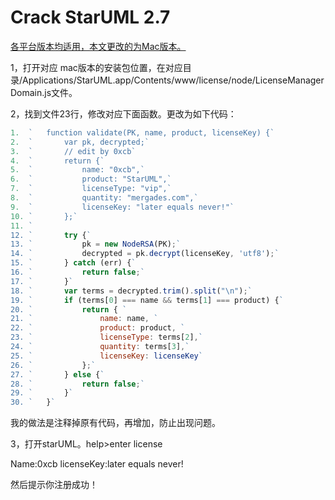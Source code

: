 # Crack StarUML 2.7



[各平台版本均适用，本文更改的为Mac版本。​  ](http://bbs.chinapyg.com/thread-79022-1-1.html)

1，打开对应 mac版本的安装包位置，在对应目录/Applications/StarUML.app/Contents/www/license/node/LicenseManagerDomain.js文件。

2，找到文件23行，修改对应下面函数。更改为如下代码：  
```javascript
1.  `   function validate(PK, name, product, licenseKey) {`
2.  `       var pk, decrypted;`
3.  `       // edit by 0xcb`
4.  `       return {`
5.  `           name: "0xcb",`
6.  `           product: "StarUML",`
7.  `           licenseType: "vip",`
8.  `           quantity: "mergades.com",`
9.  `           licenseKey: "later equals never!"`
10. `       };`
11. `
12. `       try {`
13. `           pk = new NodeRSA(PK);`
14. `           decrypted = pk.decrypt(licenseKey, 'utf8');`
15. `       } catch (err) {`
16. `           return false;`
17. `       }`
18. `       var terms = decrypted.trim().split("\n");`
19. `       if (terms[0] === name && terms[1] === product) {`
20. `           return { `
21. `               name: name, `
22. `               product: product, `
23. `               licenseType: terms[2],`
24. `               quantity: terms[3],`
25. `               licenseKey: licenseKey`
26. `           };`
27. `       } else {`
28. `           return false;`
29. `       }`
30. `   }`
```
我的做法是注释掉原有代码，再增加，防止出现问题。

3，打开starUML。help>enter license

Name:0xcb
licenseKey:later equals never!

然后提示你注册成功！
